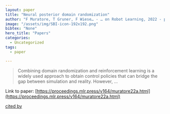 ```yaml
---
layout: paper
title: "Neural posterior domain randomization"
author: "F Muratore, T Gruner, F Wiese… - … on Robot Learning, 2022 - proceedings.mlr.press"
image: "/assets/img/SBI-icon-192x192.png"
bibtex: "None"
hero_title: "Papers"
categories:
  - Uncategorized
tags:
  - paper

---
```

>Combining domain randomization and reinforcement learning is a widely used approach to obtain control policies that can bridge the gap between simulation and reality. However, …

Link to paper: [https://proceedings.mlr.press/v164/muratore22a.html](https://proceedings.mlr.press/v164/muratore22a.html)

[cited by](https://scholar.google.com/scholar?cites=8041811915821830931&as_sdt=2005&sciodt=0,5&hl=en&num=20)
